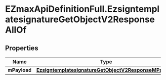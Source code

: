 # EZmaxApiDefinitionFull.EzsigntemplatesignatureGetObjectV2ResponseAllOf

## Properties

Name | Type | Description | Notes
------------ | ------------- | ------------- | -------------
**mPayload** | [**EzsigntemplatesignatureGetObjectV2ResponseMPayload**](EzsigntemplatesignatureGetObjectV2ResponseMPayload.md) |  | 


